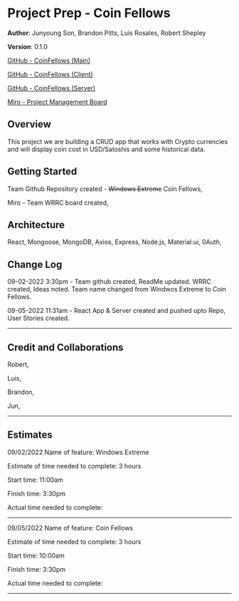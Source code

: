 # Project Prep - Coin Fellows

**Author**: Junyoung Son, Brandon Pitts, Luis Rosales, Robert Shepley

**Version**: 0.1.0

[GitHub - CoinFellows (Main)](https://github.com/orgs/coinfellows/repositories)

[GitHub - CoinFellows (Client)](https://github.com/coinfellows/client)

[GitHub - CoinFellows (Server)](https://github.com/coinfellows/server)

[Miro - Project Management Board](https://miro.com/app/board/uXjVPaG79C4=/?share_link_id=474824069726)

## Overview

This project we are building a CRUD app that works with Crypto currencies and will display coin cost in USD/Satoshis and some historical data.

## Getting Started

Team Github Repository created - ~~Windows Extreme~~ Coin Fellows,

Miro - Team WRRC board created,

## Architecture

React, Mongoose, MongoDB, Axios, Express, Node.js, Material.ui, 0Auth,

## Change Log

09-02-2022 3:30pm - Team github created, ReadMe updated. WRRC created, Ideas noted. Team name changed from Windwos Extreme to Coin Fellows.

09-05-2022 11:31am - React App & Server created and pushed upto Repo, User Stories created.

---

## Credit and Collaborations

Robert,

Luis,

Brandon,

Jun,

---

## Estimates

09/02/2022
Name of feature: Windows Extreme

Estimate of time needed to complete: 3 hours

Start time: 11:00am

Finish time: 3:30pm

Actual time needed to complete:

---

09/05/2022
Name of feature: Coin Fellows

Estimate of time needed to complete: 3 hours

Start time: 10:00am

Finish time: 3:30pm

Actual time needed to complete:

---
